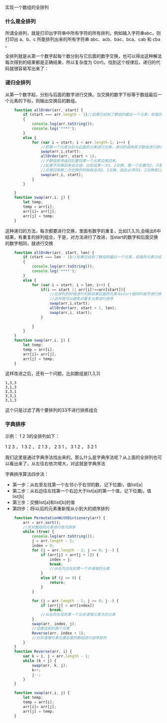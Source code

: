 实现一个数组的全排列

### 什么是全排列

所谓全排列，就是打印出字符串中所有字符的所有排列。例如输入字符串abc，则打印出 a、b、c 所能排列出来的所有字符串 abc、acb、bac、bca、cab 和 cba 。

全排列就是从第一个数字起每个数分别与它后面的数字交换，也可以得出这种解法每次得到的结果都是正确结果，所以复杂度为 O(n!)。找到这个规律后，递归的代码就很容易写出来了：

### 递归全排列
从第一个数字起，分别与后面的数字进行交换。当交换的数字下标等于数组最后一个元素的下标，则输出交换后的数组。

```javascript
    function allOrder(arr, start) {
        if (start === arr.length - 1)//如果已经到了数组的最后一个元素，前面的元素已经排好，输出。
        {
            console.log(arr.toString());
            console.log('****');
        }
        else {
            for (var i = start; i < arr.length-1; i++) {
                //把第一个元素分别与后面的元素进行交换，递归的调用其子数组进行排序
                swap(arr,i,start);
                allOrder(arr, start + 1);
                //子数组排序返回后要将第一个元素交换回来。  
                //如果不交换回来会出错，比如说第一次1、2交换，第一个位置为2，子数组排序返回后如果不将1、2
                //交换回来第二次交换的时候就会将2、3交换，因此必须将1、2交换使1还是在第一个位置 
                swap(arr,i, start);
            }
        }

    }
    function swap(arr,i, j) {
        let temp;
        temp = arr[i];
        arr[i]= arr[j];
        arr[j] = temp;
    }
```
这种递归的方法，每次都要进行交换，里面有数字的重复，比如[1,3,3],会输出6中结果，有重复的排列组合，于是，对方法进行了改进，当start的数字和后面交换的数字相同，就进行交换

```javascript
    function allOrder(arr, start, len) {
        if (start === len - 1)//如果已经到了数组的最后一个元素，前面的元素已经排好，输出。
        {
            console.log(arr.toString());
            console.log('****');
        }
        else {
            for (var i = start; i < len; i++) {
                if(i == start || arr[i]!==arr[start]){
                    //在排列的时候进行判断如果后面的元素与start相同时就不进行排序。
                    //这样就可以避免对重复元素进行排序
                    swap(arr,i,start);
                    allOrder(arr, start + 1, len);
                    swap(arr,i, start);
                }
            
            }
        }
    }
    function swap(arr,i, j) {
        let temp;
        temp = arr[i];
        arr[i]= arr[j];
        arr[j] = temp;
    }
```
这样改进之后，还有一个问题，比如数组是[1,3,3]
```
1,3,3
3,1,3
3,3,1
3,3,1
3,1,3
```
这个只是过滤了两个要排列的33不进行排练组合

### 字典排序

示例： 1 2 3的全排列如下：

1 2 3 ， 1 3 2 ， 2 1 3 ， 2 3 1 ， 3 1 2 ， 3 2 1

我们这里是通过字典序法找出来的。那么什么是字典序法呢？从上面的全排列也可以看出来了，从左往右依次增大，对这就是字典序法

字典排序算法四步法：
- 第一步：从右至左找第一个左邻小于右邻的数，记下位置i，值list[a]
- 第二步：从右边往左找第一个右边大于list[a]的第一个值，记下位置j，值list[b] 
- 第三步：交换list[a]和list[b]的值
- 第四步：将i以后的元素重新按从小到大的顺序排列

```javascript
    function PermutationWithDictionary(arr) {
        arr = arr.sort();
        //先对数组的元素进行依次排序
        while (true) {
            console.log(arr.toString());
            j = arr.length - 1;
            index = 0;
            for (j = arr.length - 2; j >= 0; j--) {
                if (arr[j] < arr[j + 1]) {
                    index = j;
                    break;
                    //从右向左找到第一个非递增的元素
                }
                else if (j == 0) {
                    return;
                }
            }

            for (j = arr.length - 1; j >= 0; j--) {
                if (arr[j] > arr[index])
                    break;
                //从右向左找到第一个比非递增元素大的元素
            }
            swap(arr, index, j);
            //交换找到的两个元素
            Reverse(arr, index + 1);
            //对非递增元素位置后面的数组进行逆序排列
        }
    }
    function Reverse(arr, i) {
        var k = i, j = arr.length - 1;
        while (k < j) {
            swap(arr, k, j);
            k++;
            j--;
        }
    }

    function swap(arr,i, j) {
        let temp;
        temp = arr[i];
        arr[i]= arr[j];
        arr[j] = temp;
    }
```